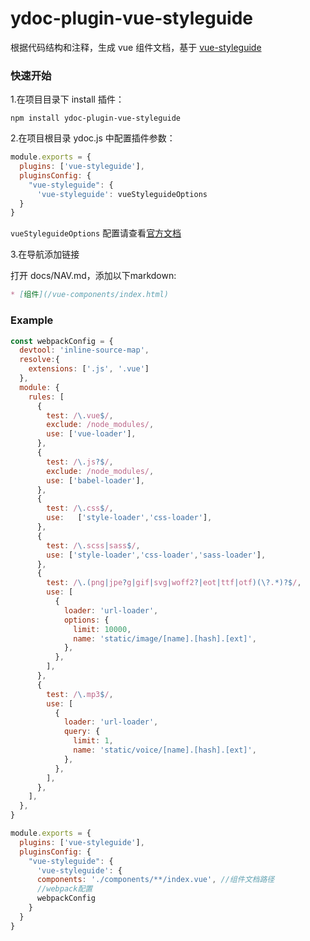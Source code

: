 # ydoc-plugin-vue-styleguide

根据代码结构和注释，生成 vue 组件文档，基于 [vue-styleguide](https://github.com/vue-styleguidist/vue-styleguidist) 

### 快速开始

1.在项目目录下 install 插件：

```
npm install ydoc-plugin-vue-styleguide

```

2.在项目根目录 ydoc.js 中配置插件参数：

```js
module.exports = {
  plugins: ['vue-styleguide'],
  pluginsConfig: {
    "vue-styleguide": {
      'vue-styleguide': vueStyleguideOptions
  }
}
```
`vueStyleguideOptions` 配置请查看[官方文档](https://github.com/vue-styleguidist/vue-styleguidist/blob/master/docs/Configuration.md)

3.在导航添加链接

打开 docs/NAV.md，添加以下markdown:

```markdown
* [组件](/vue-components/index.html)
```


### Example

```js
const webpackConfig = {
  devtool: 'inline-source-map',
  resolve:{
    extensions: ['.js', '.vue']
  },
  module: {
    rules: [
      {
        test: /\.vue$/,
        exclude: /node_modules/,
        use: ['vue-loader'],
      },
      {
        test: /\.js?$/,
        exclude: /node_modules/,
        use: ['babel-loader'],
      },
      {
        test: /\.css$/,
        use:   ['style-loader','css-loader'],
      },
      {
        test: /\.scss|sass$/,
        use: ['style-loader','css-loader','sass-loader'],
      },
      {
        test: /\.(png|jpe?g|gif|svg|woff2?|eot|ttf|otf)(\?.*)?$/,
        use: [
          {
            loader: 'url-loader',
            options: {
              limit: 10000,
              name: 'static/image/[name].[hash].[ext]',
            },
          },
        ],
      },
      {
        test: /\.mp3$/,
        use: [
          {
            loader: 'url-loader',
            query: {
              limit: 1,
              name: 'static/voice/[name].[hash].[ext]',
            },
          },
        ],
      },
    ],
  },
}

module.exports = {
  plugins: ['vue-styleguide'],
  pluginsConfig: {
    "vue-styleguide": {
      'vue-styleguide': {
      components: './components/**/index.vue', //组件文档路径
      //webpack配置
      webpackConfig 
    }
  }
}
```